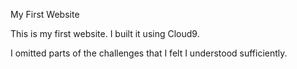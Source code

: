 My First Website

This is my first website. I built it using Cloud9. 

I omitted parts of the challenges that I felt I understood sufficiently. 
